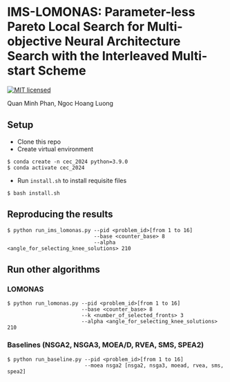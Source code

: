 # IMS-LOMONAS: Parameter-less Pareto Local Search for Multi-objective Neural Architecture Search with the Interleaved Multi-start Scheme
[![MIT licensed](https://img.shields.io/badge/license-MIT-brightgreen.svg)](LICENSE.md)

Quan Minh Phan, Ngoc Hoang Luong

## Setup
- Clone this repo
- Create virtual environment
```
$ conda create -n cec_2024 python=3.9.0
$ conda activate cec_2024
```
- Run `install.sh` to install requisite files
```
$ bash install.sh
```
## Reproducing the results
```shell
$ python run_ims_lomonas.py --pid <problem_id>[from 1 to 16]
                            --base <counter_base> 8
                            --alpha <angle_for_selecting_knee_solutions> 210
```

## Run other algorithms
### LOMONAS
```shell
$ python run_lomonas.py --pid <problem_id>[from 1 to 16]
                        --base <counter_base> 8
                        --k <number_of_selected_fronts> 3
                        --alpha <angle_for_selecting_knee_solutions> 210
```
### Baselines (NSGA2, NSGA3, MOEA/D, RVEA, SMS, SPEA2)
```shell
$ python run_baseline.py --pid <problem_id>[from 1 to 16]
                         --moea nsga2 [nsga2, nsga3, moead, rvea, sms, spea2]
```